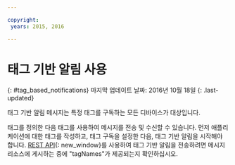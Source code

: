 ```yaml
---

copyright:
 years: 2015, 2016

---
```


# 태그 기반 알림 사용
{: #tag_based_notifications}
마지막 업데이트 날짜: 2016년 10월 18일
{: .last-updated}

태그 기반 알림 메시지는 특정 태그를 구독하는 모든 디바이스가 대상입니다.  

태그를 정의한 다음 태그를 사용하여 메시지를 전송 및 수신할 수 있습니다. 먼저 애플리케이션에 대한 태그를 작성하고, 태그 구독을 설정한 다음, 태그 기반 알림을 시작해야 합니다. [REST API](https://mobile.{DomainName}/imfpush/){: new_window}를 사용하여 태그 기반 알림을 전송하려면 메시지 리소스에 게시하는 중에 "tagNames"가 제공되는지 확인하십시오. 
